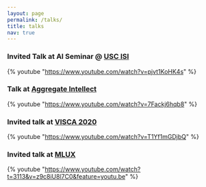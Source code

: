 ```yaml
---
layout: page
permalink: /talks/
title: talks
nav: true
---
```


### Invited Talk at AI Seminar @ [USC ISI](https://www.isi.edu/)
{% youtube "https://www.youtube.com/watch?v=pjvt1KoHK4s" %}

### Talk at [Aggregate Intellect](www.ai.science)
{% youtube "https://www.youtube.com/watch?v=7Fackj6hqb8" %}

### Invited talk at [VISCA 2020](https://visca.engin.umich.edu/)
{% youtube "https://www.youtube.com/watch?v=T1Yf1mGDjbQ" %}

### Invited talk at [MLUX](https://www.meetup.com/mluxmeetup/)
{% youtube "https://www.youtube.com/watch?t=3113&v=z9c8iU8l7C0&feature=youtu.be" %}
